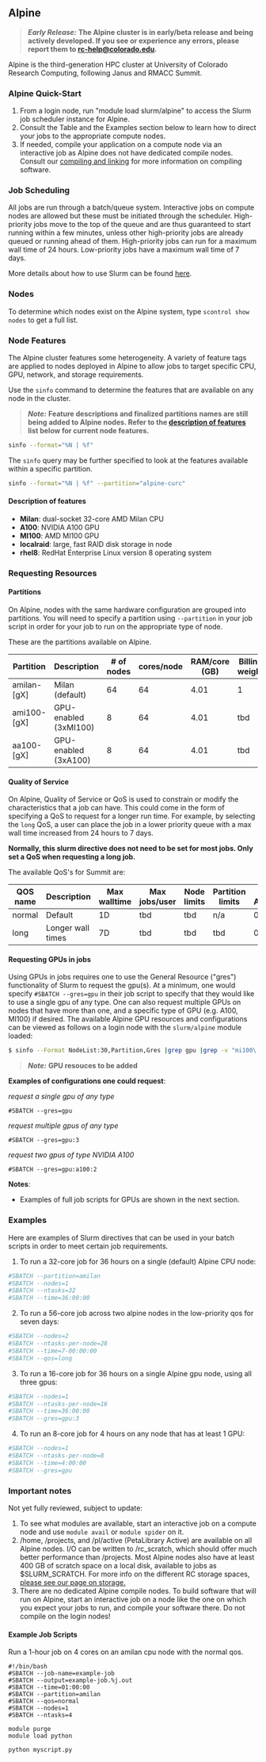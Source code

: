 ## Alpine

> _**Early Release:**_
> **The Alpine cluster is in early/beta release and being actively developed. If you see or experience any errors, please report them to [rc-help@colorado.edu](rc-help@colorado.edu).**

Alpine is the third-generation HPC cluster at University of Colorado Research Computing, following Janus and RMACC Summit.

### Alpine Quick-Start

1. From a login node, run "module load slurm/alpine" to access the Slurm job scheduler instance for Alpine.
2. Consult the Table and the Examples section below to learn how to direct your jobs to the appropriate compute nodes.
3. If needed, compile your application on a compute node via an interactive job as Alpine does not have dedicated compile nodes. Consult our [compiling and linking](../compute/compiling.md) for more information on compiling software.

### Job Scheduling

All jobs are run through a batch/queue system. Interactive jobs on compute nodes are allowed but these must be initiated through the scheduler. High-priority jobs move to the top of the queue and are thus guaranteed to start running within a few minutes, unless other high-priority jobs are already queued or running ahead of them. High-priority jobs can run for a maximum wall time of 24 hours. Low-priority jobs have a maximum wall time of 7 days.

More details about how to use Slurm can be found [here](../running-jobs/running-apps-with-jobs.html).

### Nodes

To determine which nodes exist on the Alpine system, type `scontrol show nodes` to get a full list.

### Node Features

The Alpine cluster features some heterogeneity. A variety of feature tags are applied to nodes deployed in Alpine to allow jobs to target specific CPU, GPU, network, and storage requirements.

Use the `sinfo` command to determine the features that are available on any node in the cluster.

> _**Note:**_ **Feature descriptions and finalized partitions names are still being added to Alpine nodes. Refer to the [description of features](#description-of-features) list below for current node features.**

```bash
sinfo --format="%N | %f"
```

The `sinfo` query may be further specified to look at the features available within a specific partition.

```bash
sinfo --format="%N | %f" --partition="alpine-curc"
```

#### Description of features

- **Milan**: dual-socket 32-core AMD Milan CPU
- **A100**: NVIDIA A100 GPU  
- **MI100**: AMD MI100 GPU  
- **localraid**: large, fast RAID disk storage in node  
- **rhel8**: RedHat Enterprise Linux version 8 operating system  

### Requesting Resources 

#### Partitions

On Alpine, nodes with the same hardware configuration are grouped into partitions. You will need to specify a partition using `--partition` in your job script in order for your job to run on the appropriate type of node.

These are the partitions available on Alpine.


| Partition       | Description       | # of nodes | cores/node | RAM/core (GB) | Billing weight | Default/Max Walltime |
| --------------- | ----------------- | ---------- | ---------- | ------------- | -------------- | ------------------------ |
| amilan-[gX] | Milan (default) | 64 | 64 | 4.01 | 1              | 4H, 24H                  |
| ami100-[gX] | GPU-enabled (3xMI100) | 8 | 64 | 4.01 | tbd | 4H, 24H                  |
| aa100-[gX] | GPU-enabled (3xA100) | 8 | 64 | 4.01 | tbd | 4H, 24H                  |

#### Quality of Service

On Alpine, Quality of Service or QoS is used to constrain or modify the characteristics that a job can have. This could come in the form of specifying a QoS to request for a longer run time. For example, by selecting the `long` QoS, a user can place the job in a lower priority queue with a max wall time increased from 24 hours to 7 days. 

**Normally, this slurm directive does not need to be set for most jobs. Only set a QoS when requesting a long job.**

The available QoS's for Summit are:

| QOS name    | Description                | Max walltime    | Max jobs/user | Node limits        | Partition limits | Priority Adjustment  |
| ----------- | -------------------------- | --------------- | ------------- | ------------------ | ---------------- | ---------------------|
| normal      | Default                    | 1D              | tbd | tbd | n/a              | 0 |
| long        | Longer wall times          | 7D              | tbd | tbd | tbd | 0 |

#### Requesting GPUs in jobs

Using GPUs in jobs requires one to use the General Resource ("gres") functionality of Slurm to request the gpu(s).  At a minimum, one would specify `#SBATCH --gres=gpu` in their job script to specify that they would like to use a single gpu of any type.  One can also request multiple GPUs on nodes that have more than one, and a specific type of GPU (e.g. A100, MI100) if desired.  The available Alpine GPU resources and configurations can be viewed as follows on a login node with the `slurm/alpine` module loaded:

```bash
$ sinfo --Format NodeList:30,Partition,Gres |grep gpu |grep -v "mi100\|a100"
```
> _**Note:**_ **GPU resouces to be added**

__Examples of configurations one could request__:

_request a single gpu of any type_
```
#SBATCH --gres=gpu
```

_request multiple gpus of any type_
```
#SBATCH --gres=gpu:3
```

_request two gpus of type NVIDIA A100_
```
#SBATCH --gres=gpu:a100:2
```

__Notes__:
  * Examples of full job scripts for GPUs are shown in the next section.

### Examples

Here are examples of Slurm directives that can be used in your batch scripts in order to meet certain job requirements.

1. To run a 32-core job for 36 hours on a single (default) Alpine CPU node:
```bash
#SBATCH --partition=amilan
#SBATCH --nodes=1
#SBATCH --ntasks=32
#SBATCH --time=36:00:00
```

2. To run a 56-core job across two alpine nodes in the low-priority qos for seven days:
```bash
#SBATCH --nodes=2
#SBATCH --ntasks-per-node=28
#SBATCH --time=7-00:00:00
#SBATCH --qos=long
```

3. To run a 16-core job for 36 hours on a single Alpine gpu node, using all three gpus:
```bash
#SBATCH --nodes=1
#SBATCH --ntasks-per-node=16
#SBATCH --time=36:00:00
#SBATCH --gres=gpu:3
```
4. To run an 8-core job for 4 hours on any node that has at least 1 GPU:
```bash
#SBATCH --nodes=1
#SBATCH --ntasks-per-node=8
#SBATCH --time=4:00:00
#SBATCH --gres=gpu
```

### Important notes

Not yet fully reviewed, subject to update:

1. To see what modules are available, start an interactive job on a compute node and use `module avail` or `module spider` on it.
2. /home, /projects, and /pl/active (PetaLibrary Active) are available on all Alpine nodes.  I/O can be written to /rc_scratch, which should offer much better performance than /projects.  Most Alpine nodes also have at least 400 GB of scratch space on a local disk, available to jobs as $SLURM_SCRATCH.  For more info on the different RC storage spaces, [please see our page on storage.](https://www.colorado.edu/rc/resources/filesystemstorage)
3. There are no dedicated Alpine compile nodes.  To build software that will run on Alpine, start an interactive job on a node like the one on which you expect your jobs to run, and compile your software there.  Do not compile on the login nodes!

#### Example Job Scripts

Run a 1-hour job on 4 cores on an amilan cpu node with the normal qos.

```
#!/bin/bash
#SBATCH --job-name=example-job
#SBATCH --output=example-job.%j.out
#SBATCH --time=01:00:00
#SBATCH --partition=amilan
#SBATCH --qos=normal
#SBATCH --nodes=1
#SBATCH --ntasks=4

module purge
module load python

python myscript.py
```
